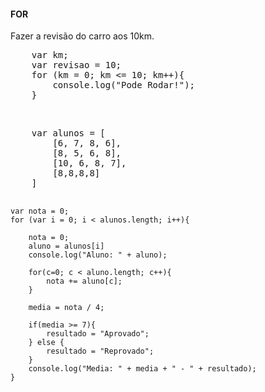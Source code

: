 #### FOR
<p> Fazer a revisão do carro aos 10km.</p>
<pre>
    var km;
    var revisao = 10;
    for (km = 0; km <= 10; km++){
        console.log("Pode Rodar!");
    }
</pre>
<br>
<pre>
    var alunos = [
        [6, 7, 8, 6],
        [8, 5, 6, 8],
        [10, 6, 8, 7],
        [8,8,8,8]
    ]

    var nota = 0;
    for (var i = 0; i < alunos.length; i++){
        
        nota = 0;
        aluno = alunos[i]
        console.log("Aluno: " + aluno);

        for(c=0; c < aluno.length; c++){
            nota += aluno[c];
        }

        media = nota / 4;

        if(media >= 7){
            resultado = "Aprovado";
        } else {
            resultado = "Reprovado";
        }
        console.log("Media: " + media + " - " + resultado);
    }
</pre>